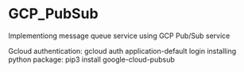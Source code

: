 # GCP_PubSub
Implementiong message queue service using GCP Pub/Sub service

Gcloud authentication: gcloud auth application-default login
installing python package: pip3 install google-cloud-pubsub


